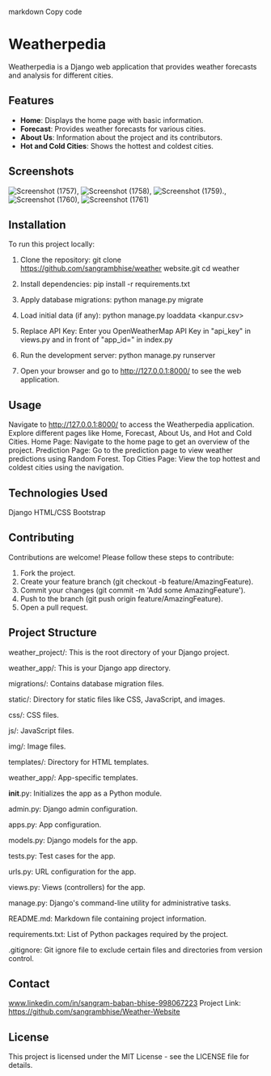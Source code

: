 markdown
Copy code
# Weatherpedia

Weatherpedia is a Django web application that provides weather forecasts and analysis for different cities.

## Features

- **Home**: Displays the home page with basic information.
- **Forecast**: Provides weather forecasts for various cities.
- **About Us**: Information about the project and its contributors.
- **Hot and Cold Cities**: Shows the hottest and coldest cities.

## Screenshots

![Screenshot (1757)](https://github.com/sangrambhise/Weather-Website/assets/114818287/7960d49b-51e4-45db-b1ff-4035b5f0da9b), ![Screenshot (1758)](https://github.com/sangrambhise/Weather-Website/assets/114818287/cfeff8eb-797c-4089-98c8-7fdb3c9d28fe), ![Screenshot (1759)](https://github.com/sangrambhise/Weather-Website/assets/114818287/2a8d6532-45b8-4193-8511-7b2c86aab2bd)., ![Screenshot (1760)](https://github.com/sangrambhise/Weather-Website/assets/114818287/cee6870d-119d-4fd3-bfd8-a239235e53a1), ![Screenshot (1761)](https://github.com/sangrambhise/Weather-Website/assets/114818287/7eefb0d0-f4c0-4e12-9176-da75be17dc2d)

 ## Installation

To run this project locally:

1. Clone the repository:
   git clone https://github.com/sangrambhise/weather website.git
   cd weather

2. Install dependencies:
pip install -r requirements.txt

3. Apply database migrations:
python manage.py migrate

4. Load initial data (if any):
python manage.py loaddata <kanpur.csv>

5. Replace API Key:
Enter you OpenWeatherMap API Key in "api_key" in views.py and in front of "app_id=" in index.py

5. Run the development server:
python manage.py runserver

6. Open your browser and go to http://127.0.0.1:8000/ to see the web application.

## Usage
Navigate to http://127.0.0.1:8000/ to access the Weatherpedia application.
Explore different pages like Home, Forecast, About Us, and Hot and Cold Cities.
Home Page: Navigate to the home page to get an overview of the project.
Prediction Page: Go to the prediction page to view weather predictions using Random Forest.
Top Cities Page: View the top hottest and coldest cities using the navigation.

## Technologies Used
Django
HTML/CSS
Bootstrap

## Contributing
Contributions are welcome! Please follow these steps to contribute:

1. Fork the project.
2. Create your feature branch (git checkout -b feature/AmazingFeature).
3. Commit your changes (git commit -m 'Add some AmazingFeature').
4. Push to the branch (git push origin feature/AmazingFeature).
5. Open a pull request.

## Project Structure
weather_project/: This is the root directory of your Django project.

weather_app/: This is your Django app directory.

migrations/: Contains database migration files.

static/: Directory for static files like CSS, JavaScript, and images.

css/: CSS files.

js/: JavaScript files.

img/: Image files.

templates/: Directory for HTML templates.

weather_app/: App-specific templates.

__init__.py: Initializes the app as a Python module.

admin.py: Django admin configuration.

apps.py: App configuration.

models.py: Django models for the app.

tests.py: Test cases for the app.

urls.py: URL configuration for the app.

views.py: Views (controllers) for the app.

manage.py: Django's command-line utility for administrative tasks.

README.md: Markdown file containing project information.

requirements.txt: List of Python packages required by the project.

.gitignore: Git ignore file to exclude certain files and directories from version control.

## Contact
www.linkedin.com/in/sangram-baban-bhise-998067223
Project Link: https://github.com/sangrambhise/Weather-Website

## License
This project is licensed under the MIT License - see the LICENSE file for details.
